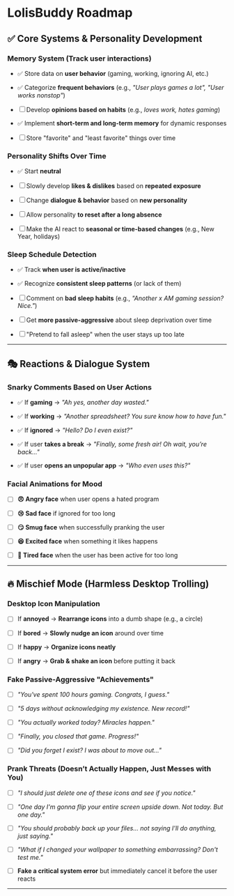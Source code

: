 # LolisBuddy Roadmap

## ✅ Core Systems & Personality Development

### Memory System (Track user interactions)

- ✅ Store data on **user behavior** (gaming, working, ignoring AI, etc.)

- ✅ Categorize **frequent behaviors** (e.g., *"User plays games a lot", "User works nonstop"*)

- ☐ Develop **opinions based on habits** (e.g., *loves work, hates gaming*)

- ✅ Implement **short-term and long-term memory** for dynamic responses

- ☐ Store "favorite" and "least favorite" things over time

### Personality Shifts Over Time

- ✅ Start **neutral**

- ☐ Slowly develop **likes & dislikes** based on **repeated exposure**

- ☐ Change **dialogue & behavior** based on **new personality**

- ☐ Allow personality **to reset after a long absence**

- ☐ Make the AI react to **seasonal or time-based changes** (e.g., New Year, holidays)

### Sleep Schedule Detection

- ✅ Track **when user is active/inactive**

- ✅ Recognize **consistent sleep patterns** (or lack of them)

- ☐ Comment on **bad sleep habits** (e.g., *"Another x AM gaming session? Nice."*)

- ☐ Get **more passive-aggressive** about sleep deprivation over time

- ☐ "Pretend to fall asleep" when the user stays up too late

---

## 🎭 Reactions & Dialogue System

### Snarky Comments Based on User Actions

- ✅ If **gaming** → *"Ah yes, another day wasted."*

- ✅ If **working** → *"Another spreadsheet? You sure know how to have fun."*

- ✅ If **ignored** → *"Hello? Do I even exist?"*

- ✅ If user **takes a break** → *"Finally, some fresh air! Oh wait, you’re back..."*

- ✅ If user **opens an unpopular app** → *"Who even uses this?"*

### Facial Animations for Mood

- ☐ **😠 Angry face** when user opens a hated program

- ☐ **😢 Sad face** if ignored for too long

- ☐ **😏 Smug face** when successfully pranking the user

- ☐ **😆 Excited face** when something it likes happens

- ☐ **🥱 Tired face** when the user has been active for too long

---

## 🔥 Mischief Mode (Harmless Desktop Trolling)

### Desktop Icon Manipulation

- ☐ If **annoyed** → **Rearrange icons** into a dumb shape (e.g., a circle)

- ☐ If **bored** → **Slowly nudge an icon** around over time

- ☐ If **happy** → **Organize icons neatly**

- ☐ If **angry** → **Grab & shake an icon** before putting it back

### Fake Passive-Aggressive "Achievements"

- ☐ *"You've spent 100 hours gaming. Congrats, I guess."*

- ☐ *"5 days without acknowledging my existence. New record!"*

- ☐ *"You actually worked today? Miracles happen."*

- ☐ *"Finally, you closed that game. Progress!"*

- ☐ *"Did you forget I exist? I was about to move out..."*

### Prank Threats (Doesn’t Actually Happen, Just Messes with You)

- ☐ *"I should just delete one of these icons and see if you notice."*

- ☐ *"One day I'm gonna flip your entire screen upside down. Not today. But one day."*

- ☐ *"You should probably back up your files… not saying I'll do anything, just saying."*

- ☐ *"What if I changed your wallpaper to something *embarrassing*? Don't test me."*

- ☐ **Fake a critical system error** but immediately cancel it before the user reacts

---
